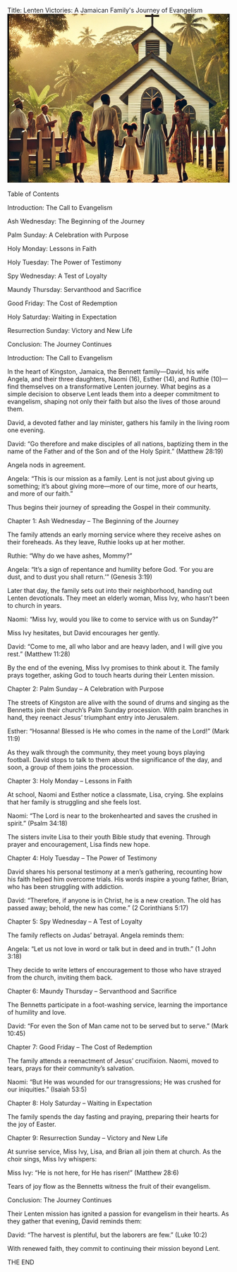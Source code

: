 

Title:
Lenten Victories: A Jamaican Family's Journey of Evangelism
![](./book-cover2.jpg)

Table of Contents

Introduction: The Call to Evangelism

Ash Wednesday: The Beginning of the Journey

Palm Sunday: A Celebration with Purpose

Holy Monday: Lessons in Faith

Holy Tuesday: The Power of Testimony

Spy Wednesday: A Test of Loyalty

Maundy Thursday: Servanthood and Sacrifice

Good Friday: The Cost of Redemption

Holy Saturday: Waiting in Expectation

Resurrection Sunday: Victory and New Life

Conclusion: The Journey Continues

Introduction: The Call to Evangelism

In the heart of Kingston, Jamaica, the Bennett family—David, his wife Angela, and their three daughters, Naomi (16), Esther (14), and Ruthie (10)—find themselves on a transformative Lenten journey. What begins as a simple decision to observe Lent leads them into a deeper commitment to evangelism, shaping not only their faith but also the lives of those around them.

David, a devoted father and lay minister, gathers his family in the living room one evening.

David: “Go therefore and make disciples of all nations, baptizing them in the name of the Father and of the Son and of the Holy Spirit.” (Matthew 28:19)

Angela nods in agreement.

Angela: “This is our mission as a family. Lent is not just about giving up something; it’s about giving more—more of our time, more of our hearts, and more of our faith.”

Thus begins their journey of spreading the Gospel in their community.

Chapter 1: Ash Wednesday – The Beginning of the Journey

The family attends an early morning service where they receive ashes on their foreheads. As they leave, Ruthie looks up at her mother.

Ruthie: “Why do we have ashes, Mommy?”

Angela: “It’s a sign of repentance and humility before God. ‘For you are dust, and to dust you shall return.’” (Genesis 3:19)

Later that day, the family sets out into their neighborhood, handing out Lenten devotionals. They meet an elderly woman, Miss Ivy, who hasn’t been to church in years.

Naomi: “Miss Ivy, would you like to come to service with us on Sunday?”

Miss Ivy hesitates, but David encourages her gently.

David: “Come to me, all who labor and are heavy laden, and I will give you rest.” (Matthew 11:28)

By the end of the evening, Miss Ivy promises to think about it. The family prays together, asking God to touch hearts during their Lenten mission.

Chapter 2: Palm Sunday – A Celebration with Purpose

The streets of Kingston are alive with the sound of drums and singing as the Bennetts join their church’s Palm Sunday procession. With palm branches in hand, they reenact Jesus’ triumphant entry into Jerusalem.

Esther: “Hosanna! Blessed is He who comes in the name of the Lord!” (Mark 11:9)

As they walk through the community, they meet young boys playing football. David stops to talk to them about the significance of the day, and soon, a group of them joins the procession.

Chapter 3: Holy Monday – Lessons in Faith

At school, Naomi and Esther notice a classmate, Lisa, crying. She explains that her family is struggling and she feels lost.

Naomi: “The Lord is near to the brokenhearted and saves the crushed in spirit.” (Psalm 34:18)

The sisters invite Lisa to their youth Bible study that evening. Through prayer and encouragement, Lisa finds new hope.

Chapter 4: Holy Tuesday – The Power of Testimony

David shares his personal testimony at a men’s gathering, recounting how his faith helped him overcome trials. His words inspire a young father, Brian, who has been struggling with addiction.

David: “Therefore, if anyone is in Christ, he is a new creation. The old has passed away; behold, the new has come.” (2 Corinthians 5:17)

Chapter 5: Spy Wednesday – A Test of Loyalty

The family reflects on Judas’ betrayal. Angela reminds them:

Angela: “Let us not love in word or talk but in deed and in truth.” (1 John 3:18)

They decide to write letters of encouragement to those who have strayed from the church, inviting them back.

Chapter 6: Maundy Thursday – Servanthood and Sacrifice

The Bennetts participate in a foot-washing service, learning the importance of humility and love.

David: “For even the Son of Man came not to be served but to serve.” (Mark 10:45)

Chapter 7: Good Friday – The Cost of Redemption

The family attends a reenactment of Jesus’ crucifixion. Naomi, moved to tears, prays for their community’s salvation.

Naomi: “But He was wounded for our transgressions; He was crushed for our iniquities.” (Isaiah 53:5)

Chapter 8: Holy Saturday – Waiting in Expectation

The family spends the day fasting and praying, preparing their hearts for the joy of Easter.

Chapter 9: Resurrection Sunday – Victory and New Life

At sunrise service, Miss Ivy, Lisa, and Brian all join them at church. As the choir sings, Miss Ivy whispers:

Miss Ivy: “He is not here, for He has risen!” (Matthew 28:6)

Tears of joy flow as the Bennetts witness the fruit of their evangelism.

Conclusion: The Journey Continues

Their Lenten mission has ignited a passion for evangelism in their hearts. As they gather that evening, David reminds them:

David: “The harvest is plentiful, but the laborers are few.” (Luke 10:2)

With renewed faith, they commit to continuing their mission beyond Lent.

THE END
